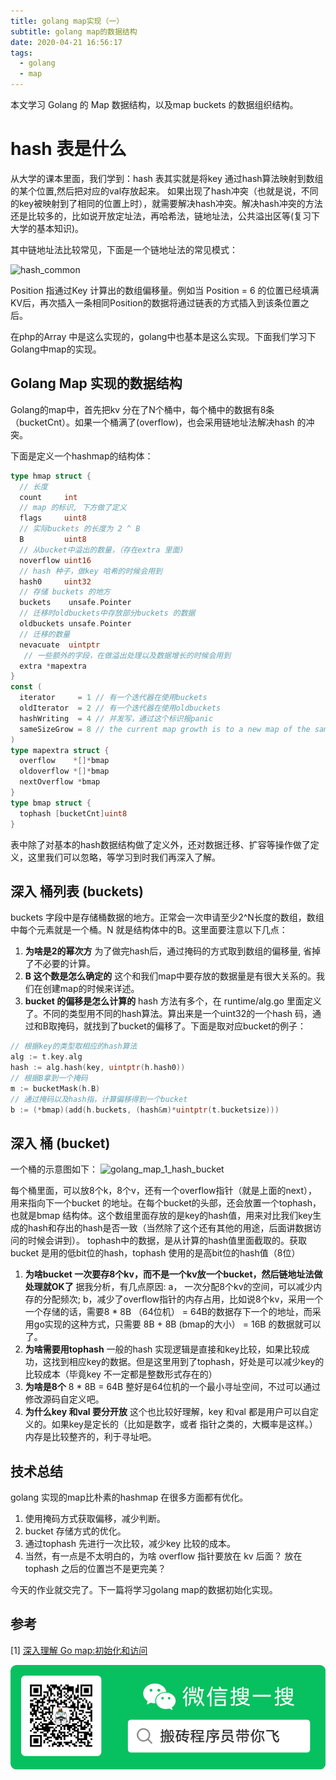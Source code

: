 ```yaml
---
title: golang map实现（一）
subtitle: golang map的数据结构
date: 2020-04-21 16:56:17
tags:
  - golang
  - map
---
```


本文学习 Golang 的 Map 数据结构，以及map buckets 的数据组织结构。

<!--more-->

# hash 表是什么

从大学的课本里面，我们学到：hash 表其实就是将key 通过hash算法映射到数组的某个位置,然后把对应的val存放起来。
如果出现了hash冲突（也就是说，不同的key被映射到了相同的位置上时），就需要解决hash冲突。解决hash冲突的方法还是比较多的，比如说开放定址法，再哈希法，链地址法，公共溢出区等(复习下大学的基本知识)。

其中链地址法比较常见，下面是一个链地址法的常见模式：

![hash_common](golang_hash_1_common.jpg)

Position 指通过Key 计算出的数组偏移量。例如当 Position = 6 的位置已经填满KV后，再次插入一条相同Position的数据将通过链表的方式插入到该条位置之后。

在php的Array 中是这么实现的，golang中也基本是这么实现。下面我们学习下Golang中map的实现。

## Golang Map 实现的数据结构

Golang的map中，首先把kv 分在了N个桶中，每个桶中的数据有8条（bucketCnt）。如果一个桶满了(overflow)，也会采用链地址法解决hash 的冲突。

下面是定义一个hashmap的结构体：

```go
type hmap struct {
  // 长度
  count     int
  // map 的标识, 下方做了定义
  flags     uint8  
  // 实际buckets 的长度为 2 ^ B
  B         uint8
  // 从bucket中溢出的数量，（存在extra 里面)
  noverflow uint16
  // hash 种子，做key 哈希的时候会用到
  hash0     uint32
  // 存储 buckets 的地方
  buckets    unsafe.Pointer
  // 迁移时oldbuckets中存放部分buckets 的数据
  oldbuckets unsafe.Pointer
  // 迁移的数量
  nevacuate  uintptr
   // 一些额外的字段，在做溢出处理以及数据增长的时候会用到
  extra *mapextra
}
const (
  iterator     = 1 // 有一个迭代器在使用buckets
  oldIterator  = 2 // 有一个迭代器在使用oldbuckets
  hashWriting  = 4 // 并发写，通过这个标识报panic
  sameSizeGrow = 8 // the current map growth is to a new map of the same size
)
type mapextra struct {
  overflow    *[]*bmap
  oldoverflow *[]*bmap
  nextOverflow *bmap
}
type bmap struct {
  tophash [bucketCnt]uint8
}
```

表中除了对基本的hash数据结构做了定义外，还对数据迁移、扩容等操作做了定义，这里我们可以忽略，等学习到时我们再深入了解。

## 深入 桶列表 (buckets)

buckets 字段中是存储桶数据的地方。正常会一次申请至少2^N长度的数组，数组中每个元素就是一个桶。N 就是结构体中的B。这里面要注意以下几点：

1. **为啥是2的幂次方**  为了做完hash后，通过掩码的方式取到数组的偏移量, 省掉了不必要的计算。
2. **B 这个数是怎么确定的**  这个和我们map中要存放的数据量是有很大关系的。我们在创建map的时候来详述。
3. **bucket 的偏移是怎么计算的** hash 方法有多个，在 runtime/alg.go 里面定义了。不同的类型用不同的hash算法。算出来是一个uint32的一个hash 码，通过和B取掩码，就找到了bucket的偏移了。下面是取对应bucket的例子：

```go
// 根据key的类型取相应的hash算法
alg := t.key.alg
hash := alg.hash(key, uintptr(h.hash0))
// 根据B拿到一个掩码
m := bucketMask(h.B)
// 通过掩码以及hash指，计算偏移得到一个bucket
b := (*bmap)(add(h.buckets, (hash&m)*uintptr(t.bucketsize)))
```

## 深入 桶 (bucket)

一个桶的示意图如下：
![golang_map_1_hash_bucket](golang_hash_1_bucket.jpg)

每个桶里面，可以放8个k，8个v，还有一个overflow指针（就是上面的next），用来指向下一个bucket 的地址。在每个bucket的头部，还会放置一个tophash，也就是bmap 结构体。这个数组里面存放的是key的hash值，用来对比我们key生成的hash和存出的hash是否一致（当然除了这个还有其他的用途，后面讲数据访问的时候会讲到）。 tophash中的数据，是从计算的hash值里面截取的。获取bucket 是用的低bit位的hash，tophash 使用的是高bit位的hash值（8位）

1. **为啥bucket 一次要存8个kv，而不是一个kv放一个bucket，然后链地址法做处理就OK了** 据我分析，有几点原因: a， 一次分配8个kv的空间，可以减少内存的分配频次; b，减少了overflow指针的内存占用，比如说8个kv，采用一个一个存储的话，需要8 * 8B （64位机） = 64B的数据存下一个的地址，而采用go实现的这种方式，只需要 8B + 8B (bmap的大小） = 16B 的数据就可以了。
2. **为啥需要用tophash** 一般的hash 实现逻辑是直接和key比较，如果比较成功，这找到相应key的数据。但是这里用到了tophash，好处是可以减少key的比较成本（毕竟key 不一定都是整数形式存在的）
3. **为啥是8个** 8 * 8B = 64B 整好是64位机的一个最小寻址空间，不过可以通过修改源码自定义吧。
4. **为什么key 和val 要分开放** 这个也比较好理解，key 和val 都是用户可以自定义的。如果key是定长的（比如是数字，或者 指针之类的，大概率是这样。）内存是比较整齐的，利于寻址吧。

## 技术总结

golang 实现的map比朴素的hashmap 在很多方面都有优化。

1. 使用掩码方式获取偏移，减少判断。
2. bucket 存储方式的优化。
3. 通过tophash 先进行一次比较，减少key 比较的成本。
4. 当然，有一点是不太明白的，为啥 overflow 指针要放在 kv 后面？ 放在tophash 之后的位置岂不是更完美？

今天的作业就交完了。下一篇将学习golang map的数据初始化实现。

## 参考

[1] [深入理解 Go map:初始化和访问](https://eddycjy.com/posts/go/map/2019-03-05-map-access/)

![](/images/weixin_logo.png)
